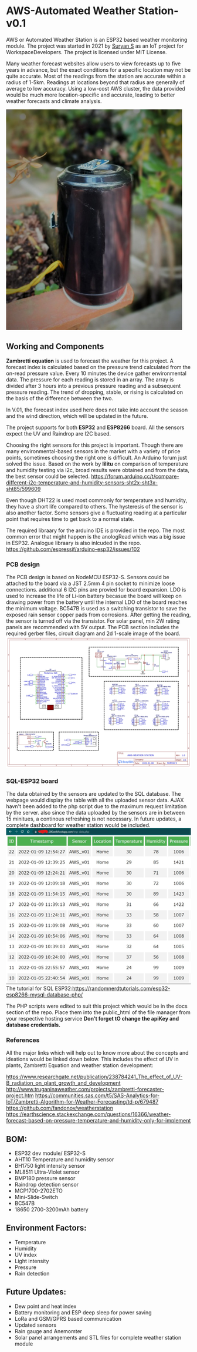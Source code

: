 # AWS-Automated Weather Station-v0.1
AWS or Automated Weather Station is an ESP32 based weather monitoring module. The project was started in 2021 by [Suryan S](https://github.com/suryan-s) as an IoT project for WorkspaceDevelopers. The project is licensed under MIT License. 

Many weather forecast websites allow users to view forecasts up to five years in advance, but the exact conditions for a specific location may not be quite accurate. Most of the readings from the station are accurate within a radius of 1-5km. Readings at locations beyond that radius are generally of average to low accuracy. Using a low-cost AWS cluster, the data provided would be much more location-specific and accurate, leading to better weather forecasts and climate analysis. 

![AWS image](https://github.com/suryan-s/AWS-v0.1/blob/main/Docs/aws.jpeg?raw=true)
## Working and Components
**Zambretti equation** is used to forecast the weather for this project. A forecast index is calculated based on the pressure trend calculated from the on-read pressure value. Every 10 minutes the device gather environmental data. The pressure for each reading is stored in an array. The array is divided after 3 hours into a previous pressure reading and a subsequent pressure reading. The trend of dropping, stable, or rising is calculated on the basis of the difference between the two.

In V.01, the forecast index used here does not take into account the season and the wind direction, which will be updated in the future.

The project supports for both **ESP32** and **ESP8266** board. All the sensors expect the UV and Raindrop are I2C based.

Choosing the right sensors for this project is important. Though there are many environmental-based sensors in the market with a variety of price points, sometimes choosing the right one is difficult. An Arduino forum just solved the issue. Based on the work by **lilitu** on comparison of temperature and humidity testing via i2c, broad results were obtained and from the data, the best sensor could be selected.
https://forum.arduino.cc/t/compare-different-i2c-temperature-and-humidity-sensors-sht2x-sht3x-sht85/599609

Even though DHT22 is used most commonly for temperature and humidity, they have a short life compared to others. The hysteresis of the sensor is also another factor. Some sensors give a fluctuating reading at a particular point that requires time to get back to a normal state. 

The required libraary for the arduino IDE is provided in the repo. The most common error that might happen is the anologRead which was a big issue  in ESP32. Analogue libraary is also inlcuded in the repo.
https://github.com/espressif/arduino-esp32/issues/102

### PCB design
The PCB design is based on NodeMCU ESP32-S. Sensors could be attached to the board via a JST 2.5mm 4 pin socket to minimize loose connections. additional 6 I2C pins are provied for board expansion. LDO is used to increase the life of Li-ion battery becasue the board will keep on drawing power from the battery until the internal LDO of the board reaches the minimum voltage. BC547B is used as a switching transistor to save the exposed rain sensor copper pads from corrosions. After getting the reading, the sensor is turned off via the transistor. For solar panel, min 2W rating panels are recommended with 5V output.
The PCB section includes the required gerber files, circuit diagram and 2d 1-scale image of the board.
![PCB circuit](https://github.com/suryan-s/AWS-v0.1/blob/main/PCB/AWS-GERBER-img.jpg?raw=true)

### SQL-ESP32 board
The data obtained by the sensors are updated to the SQL database. The webpage would display the table with all the uploaded sensor data.
AJAX havn't been added to the php script due to the maximum request limitation by the server. also since the data uploaded by the sensors are in between 15 minitues, a continous refreshing is not necessary. In future updates, a complete dashboard for weather station would be included.
![SQL table](https://github.com/suryan-s/AWS-v0.1/blob/main/Docs/sql-web-table.jpg?raw=true)
The tutorial for SQL ESP32:https://randomnerdtutorials.com/esp32-esp8266-mysql-database-php/

The PHP scripts were edited to suit this project which would be in the docs section of the repo. Place them into the public_html of the file manager from your respective hosting service
 **Don’t forget tO change the apiKey and database credentials.**  
### References
All the major links which will help out to know more about the concepts and ideations would be linked down below. This includes the effect of UV in plants, Zambretti Equation and weather station development:

https://www.researchgate.net/publication/238784241_The_effect_of_UV-B_radiation_on_plant_growth_and_development
http://www.truganinaweather.com/projects/zambretti-forecaster-project.htm
https://communities.sas.com/t5/SAS-Analytics-for-IoT/Zambretti-Algorithm-for-Weather-Forecasting/td-p/679487
https://github.com/fandonov/weatherstation
https://earthscience.stackexchange.com/questions/16366/weather-forecast-based-on-pressure-temperature-and-humidity-only-for-implement
 
## BOM:
- ESP32 dev module/ ESP32-S
- AHT10 Temperature and humidity sensor 
- BH1750 light intensity sensor 
- ML8511 Ultra-Violet sensor
- BMP180 pressure sensor
- Raindrop detection sensor 
- MCP1700-2702ETO
- Mini-Slide-Switch
- BC547B
- 18650 2700-3200mAh battery
## Environment Factors:
- Temperature
- Humidity
- UV index
- Light intensity
- Pressure
- Rain detection

## Future Updates:
- Dew point and heat index
- Battery monitoring and ESP deep sleep for power saving
- LoRa and GSM/GPRS based communication
- Updated sensors
- Rain gauge and Anemomter
- Solar panel arrangements and STL files for complete weather station module  

